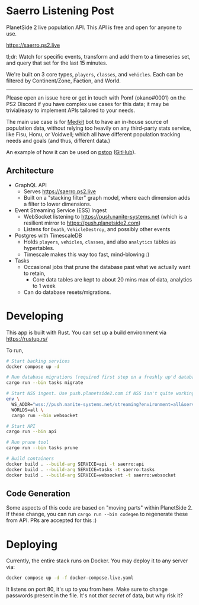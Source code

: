 # Saerro Listening Post

PlanetSide 2 live population API. This API is free and open for anyone to use.

https://saerro.ps2.live

tl;dr: Watch for specific events, transform and add them to a timeseries set, and query that set for the last 15 minutes.

We're built on 3 core types, `players`, `classes`, and `vehicles`. Each can be filtered by Continent/Zone, Faction, and World.

---

Please open an issue here or get in touch with Pomf (okano#0001) on the PS2 Discord if you have complex use cases for this data; it may be trivial/easy to implement APIs tailored to your needs.

The main use case is for [Medkit](https://github.com/kayteh/medkit2) bot to have an in-house source of population data, without relying too heavily on any third-party stats service, like Fisu, Honu, or Voidwell; which all have different population tracking needs and goals (and thus, different data.)

An example of how it can be used on [pstop](https://pstop.harasse.rs) ([GitHub](https://github.com/genudine/pstop)).

## Architecture

- GraphQL API
  - Serves https://saerro.ps2.live
  - Built on a "stacking filter" graph model, where each dimension adds a filter to lower dimensions.
- Event Streaming Service (ESS) Ingest
  - WebSocket listening to https://push.nanite-systems.net (which is a resilient mirror to https://push.planetside2.com)
  - Listens for `Death`, `VehicleDestroy`, and possibly other events
- Postgres with TimescaleDB
  - Holds `players`, `vehicles`, `classes`, and also `analytics` tables as hypertables.
  - Timescale makes this way too fast, mind-blowing :)
- Tasks
  - Occasional jobs that prune the database past what we actually want to retain,
    - Core data tables are kept to about 20 mins max of data, analytics to 1 week
  - Can do database resets/migrations.

# Developing

This app is built with Rust. You can set up a build environment via https://rustup.rs/

To run,

```sh
# Start backing services
docker compose up -d

# Run database migrations (required first step on a freshly up'd database)
cargo run --bin tasks migrate

# Start NSS ingest. Use push.planetside2.com if NSS isn't quite working...
env \
  WS_ADDR="wss://push.nanite-systems.net/streaming?environment=all&service-id=s:$SERVICE_ID" \
  WORLDS=all \
  cargo run --bin websocket

# Start API
cargo run --bin api

# Run prune tool
cargo run --bin tasks prune

# Build containers
docker build . --build-arg SERVICE=api -t saerro:api
docker build . --build-arg SERVICE=tasks -t saerro:tasks
docker build . --build-arg SERVICE=websocket -t saerro:websocket
```

## Code Generation

Some aspects of this code are based on "moving parts" within PlanetSide 2. If these change, you can run `cargo run --bin codegen` to regenerate these from API. PRs are accepted for this :)

# Deploying

Currently, the entire stack runs on Docker. You may deploy it to any server via:

```sh
docker compose up -d -f docker-compose.live.yaml
```

It listens on port 80, it's up to you from here. Make sure to change passwords present in the file. It's not _that secret_ of data, but why risk it?
